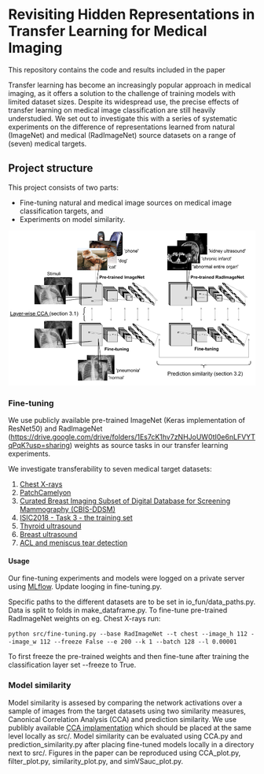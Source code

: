 # Revisiting Hidden Representations in Transfer Learning for Medical Imaging

This repository contains the code and results included in the paper

Transfer learning has become an increasingly popular approach in medical imaging, as it offers a solution to the challenge of training models with limited dataset sizes. Despite its widespread use, the precise effects of transfer learning on medical image classification are still heavily understudied. We set out to investigate this with a series of systematic experiments on the difference of representations learned from natural (ImageNet) and medical (RadImageNet) source datasets on a range of (seven) medical targets.

## Project structure

This project consists of two parts: 

* Fine-tuning natural and medical image sources on medical image classification targets, and
* Experiments on model similarity.

<img src="./method.pdf" alt="method overview">

### Fine-tuning

We use publicly available pre-trained ImageNet (Keras implementation of ResNet50) and RadImageNet (https://drive.google.com/drive/folders/1Es7cK1hv7zNHJoUW0tI0e6nLFVYTqPqK?usp=sharing) weights as source tasks in our transfer learning experiments.

We investigate transferability to seven medical target datasets:
1. [Chest X-rays](https://www.kaggle.com/paultimothymooney/chest-xray-pneumonia)
2. [PatchCamelyon](http://basveeling.nl/posts/pcam/)
3. [Curated Breast Imaging Subset of Digital Database for Screening Mammography (CBIS-DDSM)](https://wiki.cancerimagingarchive.net/pages/viewpage.action?pageId=22516629)
4. [ISIC2018 - Task 3 - the training set](https://challenge2018.isic-archive.com/task3/training/)
5. [Thyroid ultrasound](https://www.kaggle.com/datasets/dasmehdixtr/ddti-thyroid-ultrasound-images)
6. [Breast ultrasound](https://www.kaggle.com/datasets/aryashah2k/breast-ultrasound-images-dataset)
7. [ACL and meniscus tear detection](https://stanfordmlgroup.github.io/competitions/mrnet/)

#### Usage

Our fine-tuning experiments and models were logged on a private server using [MLflow](https://www.mlflow.org/). Update looging in fine-tuning.py.

Specific paths to the different datasets are to be set in io_fun/data_paths.py. Data is split to folds in make_dataframe.py. To fine-tune pre-trained RadImageNet weights on eg. Chest X-rays run:

```shell script
python src/fine-tuning.py --base RadImageNet --t chest --image_h 112 --image_w 112 --freeze False --e 200 --k 1 --batch 128 --l 0.00001
```
To first freeze the pre-trained weights and then fine-tune after training the classification layer set --freeze to True. 

### Model similarity

Model similarity is assesed by comparing the network activations over a sample of images from the target datasets using two similarity measures, Canonical
Correlation Analysis (CCA) and prediction similarity. We use publibly available [CCA implamentation](https://github.com/google/svcca) which should be placed at the same level locally as src/. Model similarity can be evaluated using CCA.py and prediction_similarity.py after placing fine-tuned models locally in a directory next to src/. Figures in the paper can be reproduced using CCA_plot.py, filter_plot.py, similarity_plot.py, and simVSauc_plot.py.
